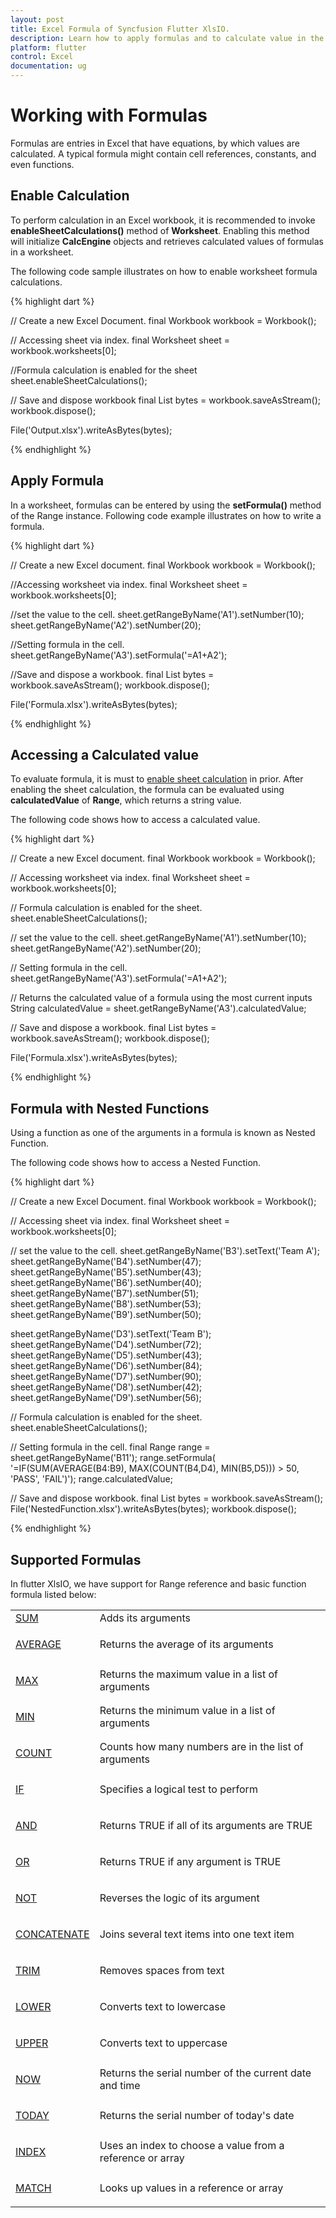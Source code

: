 ```yaml
---
layout: post
title: Excel Formula of Syncfusion Flutter XlsIO.
description: Learn how to apply formulas and to calculate value in the cells of Excel worksheet using Syncfusion Flutter XlsIO. 
platform: flutter
control: Excel
documentation: ug
---
```


# Working with Formulas

Formulas are entries in Excel that have equations, by which values are calculated. A typical formula might contain cell references, constants, and even functions.

## Enable Calculation

To perform calculation in an Excel workbook, it is recommended to invoke **enableSheetCalculations()** method of **Worksheet**. Enabling this method will initialize **CalcEngine** objects and retrieves calculated values of formulas in a worksheet.

The following code sample illustrates on how to enable worksheet formula calculations.

{% highlight dart %}

// Create a new Excel Document.
final Workbook workbook = Workbook();

// Accessing sheet via index.
final Worksheet sheet = workbook.worksheets[0];

//Formula calculation is enabled for the sheet
sheet.enableSheetCalculations();

// Save and dispose workbook
final List<int> bytes = workbook.saveAsStream();
workbook.dispose();

File('Output.xlsx').writeAsBytes(bytes);

{% endhighlight %}


## Apply Formula

In a worksheet, formulas can be entered by using the **setFormula()** method of the Range instance.
Following code example illustrates on how to write a formula.

{% highlight dart %}

// Create a new Excel document.
final Workbook workbook = Workbook();

//Accessing worksheet via index.
final Worksheet sheet = workbook.worksheets[0];

//set the value to the cell.
sheet.getRangeByName('A1').setNumber(10);
sheet.getRangeByName('A2').setNumber(20);

//Setting formula in the cell.
sheet.getRangeByName('A3').setFormula('=A1+A2');

//Save and dispose a workbook.
final List<int> bytes = workbook.saveAsStream();
workbook.dispose();

File('Formula.xlsx').writeAsBytes(bytes);

{% endhighlight %}

## Accessing a Calculated value

To evaluate formula, it is must to [enable sheet calculation](enable-sheet-calculation) in prior. After enabling the sheet calculation, the formula can be evaluated using **calculatedValue** of **Range**, which returns a string value.

The following code shows how to access a calculated value.

{% highlight dart %}

// Create a new Excel document.
final Workbook workbook = Workbook();

// Accessing worksheet via index.
final Worksheet sheet = workbook.worksheets[0];

// Formula calculation is enabled for the sheet.
sheet.enableSheetCalculations();

// set the value to the cell.
sheet.getRangeByName('A1').setNumber(10);
sheet.getRangeByName('A2').setNumber(20);

// Setting formula in the cell.
sheet.getRangeByName('A3').setFormula('=A1+A2');

// Returns the calculated value of a formula using the most current inputs
String calculatedValue = sheet.getRangeByName('A3').calculatedValue;

// Save and dispose a workbook.
final List<int> bytes = workbook.saveAsStream();
workbook.dispose();

File('Formula.xlsx').writeAsBytes(bytes);

{% endhighlight %}

## Formula with Nested Functions

Using a function as one of the arguments in a formula is known as Nested Function.

The following code shows how to access a Nested Function.

{% highlight dart %}


// Create a new Excel Document.
final Workbook workbook = Workbook();

// Accessing sheet via index.
final Worksheet sheet = workbook.worksheets[0];

// set the value to the cell.
sheet.getRangeByName('B3').setText('Team A');
sheet.getRangeByName('B4').setNumber(47);
sheet.getRangeByName('B5').setNumber(43);
sheet.getRangeByName('B6').setNumber(40);
sheet.getRangeByName('B7').setNumber(51);
sheet.getRangeByName('B8').setNumber(53);
sheet.getRangeByName('B9').setNumber(50);

sheet.getRangeByName('D3').setText('Team B');
sheet.getRangeByName('D4').setNumber(72);
sheet.getRangeByName('D5').setNumber(43);
sheet.getRangeByName('D6').setNumber(84);
sheet.getRangeByName('D7').setNumber(90);
sheet.getRangeByName('D8').setNumber(42);
sheet.getRangeByName('D9').setNumber(56);

// Formula calculation is enabled for the sheet.
sheet.enableSheetCalculations();

// Setting formula in the cell.
final Range range = sheet.getRangeByName('B11');
range.setFormula(
  '=IF(SUM(AVERAGE(B4:B9), MAX(COUNT(B4,D4), MIN(B5,D5))) > 50, \'PASS\', \'FAIL\')');
range.calculatedValue;

// Save and dispose workbook.
final List<int> bytes = workbook.saveAsStream();
File('NestedFunction.xlsx').writeAsBytes(bytes);
workbook.dispose();

{% endhighlight %}

## Supported Formulas

In flutter XlsIO, we have support for Range reference and basic function formula listed below:

<table>
<tr>
<td>
<a href="https://help.syncfusion.com/flutter/xlsio/working-with-general-functions#sum-function">SUM</a>
</td>
<td>
Adds its arguments
</td>
</tr>
<tr>
<td>

[AVERAGE](https://help.syncfusion.com/flutter/xlsio/working-with-general-functions#average-function)

</td>
<td>
Returns the average of its arguments
</td>
</tr>
<tr>
<td>

[MAX](https://help.syncfusion.com/flutter/xlsio/working-with-general-functions#max-function)

</td>
<td>
Returns the maximum value in a list of arguments
</td>
</tr>
<tr>
<td>

[MIN](https://help.syncfusion.com/flutter/xlsio/working-with-general-functions#min-function)

</td>
<td>
Returns the minimum value in a list of arguments
</td>
</tr>
<tr>
<td>

[COUNT](https://help.syncfusion.com/flutter/xlsio/working-with-general-functions#count-function)

</td>
<td>
Counts how many numbers are in the list of arguments
</td>
</tr>
<tr>
<td>

[IF](https://help.syncfusion.com/flutter/xlsio/working-with-logical-function#if-function)

</td>
<td>
Specifies a logical test to perform
</td>
</tr>
<tr>
<td>

[AND]()

</td>
<td>
Returns TRUE if all of its arguments are TRUE
</td>
</tr>
<tr>
<td>

[OR]()

</td>
<td>
Returns TRUE if any argument is TRUE
</td>
</tr>
<tr>
<td>

[NOT]()

</td>
<td>
Reverses the logic of its argument
</td>
</tr>
<tr>
<td>

[CONCATENATE]()

</td>
<td>
Joins several text items into one text item
</td>
</tr>
<tr>
<td>

[TRIM]()

</td>
<td>
Removes spaces from text
</td>
</tr>
<tr>
<td>

[LOWER]()

</td>
<td>
Converts text to lowercase
</td>
</tr>
<tr>
<td>

[UPPER]()

</td>
<td>
Converts text to uppercase
</td>
</tr>
<tr>
<td>

[NOW]()

</td>
<td>
Returns the serial number of the current date and time
</td>
</tr>
<tr>
<td>

[TODAY]()

</td>
<td>
Returns the serial number of today's date
</td>
</tr>
<tr>
<td>

[INDEX]()

</td>
<td>
Uses an index to choose a value from a reference or array
</td>
</tr>
<tr>
<td>

[MATCH]()

</td>
<td>
Looks up values in a reference or array
</td>
</tr>
</table>
